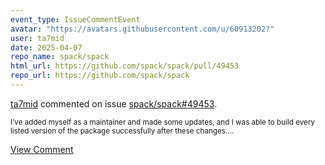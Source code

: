 ```yaml
---
event_type: IssueCommentEvent
avatar: "https://avatars.githubusercontent.com/u/60913202?"
user: ta7mid
date: 2025-04-07
repo_name: spack/spack
html_url: https://github.com/spack/spack/pull/49453
repo_url: https://github.com/spack/spack
---
```


<a href='https://github.com/ta7mid' target='_blank'>ta7mid</a> commented on issue <a href='https://github.com/spack/spack/pull/49453' target='_blank'>spack/spack#49453</a>.

<small>I’ve added myself as a maintainer and made some updates, and I was able to build every listed version of the package successfully after these changes....</small>

<a href='https://github.com/spack/spack/pull/49453' target='_blank'>View Comment</a>
